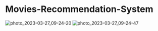 # Movies-Recommendation-System
![photo_2023-03-27_09-24-20](https://user-images.githubusercontent.com/124345042/227887689-808aeede-e61c-4d81-ac3d-8cb74b60863a.jpg)
![photo_2023-03-27_09-24-47](https://user-images.githubusercontent.com/124345042/227887728-aa8a6cd3-f512-47cf-bb20-700c2b2a5681.jpg)
